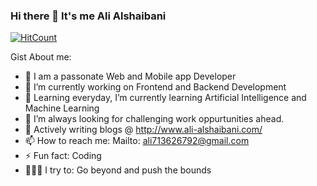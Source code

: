 ### Hi there 👋 It's me Ali Alshaibani

[![HitCount](http://hits.dwyl.com/alshaibaniali/{project}.svg)](http://hits.dwyl.com/alshaibaniali/{project})

Gist About me:

- 🎤 I am a passonate Web and Mobile app Developer 
- 🔭 I’m currently working on Frontend and Backend Development
- 🌱 Learning everyday, I’m currently learning Artificial Intelligence and Machine Learning
- 🌋 I’m always looking for challenging work oppurtunities ahead.
- 💬 Actively writing blogs @ http://www.ali-alshaibani.com/
- 📫 How to reach me: Mailto: ali713626792@gmail.com
- ⚡ Fun fact: Coding
- 🧗🏾‍♀️ I try to: Go beyond and push the bounds
